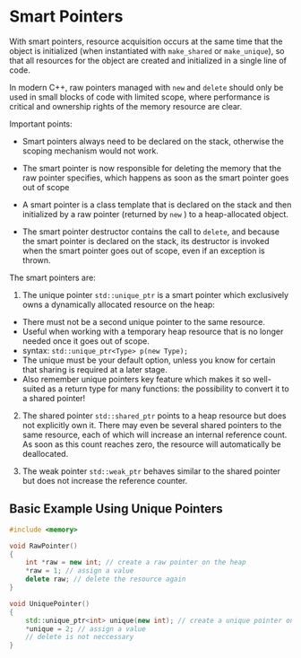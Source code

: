 # Smart Pointers

With smart pointers, resource acquisition occurs at the same time that the
object is initialized (when instantiated with `make_shared` or `make_unique`), so
that all resources for the object are created and initialized in a single line
of code.

In modern C++, raw pointers managed with `new` and `delete` should only be used in
small blocks of code with limited scope, where performance is critical
and ownership rights of the memory resource are clear.

Important points:

- Smart pointers always need to be declared on the stack, otherwise
the scoping mechanism would not work.

- The smart pointer is now responsible for deleting the memory that the raw
pointer specifies, which happens as soon as the smart pointer goes out of scope

- A smart pointer is a class template that is declared on the stack and then
initialized by a raw pointer (returned by `new` ) to a heap-allocated object.

- The smart pointer destructor contains the call to `delete`, and because the
smart pointer is declared on the stack, its destructor is invoked when the
smart pointer goes out of scope, even if an exception is thrown.

The smart pointers are:

1. The unique pointer `std::unique_ptr` is a smart pointer which exclusively
owns a dynamically allocated resource on the heap:

- There must not be a second unique pointer to the same resource.
- Useful when working with a temporary heap resource that is no longer
      needed once it goes out of scope.
- syntax: `std::unique_ptr<Type> p(new Type);`
- The unique must be your default option, unless you know for certain that
sharing is required at a later stage.
- Also remember unique pointers key feature which makes it so well-suited as a
return type for many functions: the possibility to convert it to a shared pointer!

2. The shared pointer `std::shared_ptr` points to a heap resource but does not
explicitly own it. There may even be several shared pointers to the same
resource, each of which will increase an internal reference count. As soon as
this count reaches zero, the resource will automatically be deallocated.

3. The weak pointer `std::weak_ptr` behaves similar to the shared pointer but
does not increase the reference counter.

## Basic Example Using Unique Pointers

```cpp
#include <memory>

void RawPointer()
{
    int *raw = new int; // create a raw pointer on the heap
    *raw = 1; // assign a value
    delete raw; // delete the resource again
}

void UniquePointer()
{
    std::unique_ptr<int> unique(new int); // create a unique pointer on the stack
    *unique = 2; // assign a value
    // delete is not neccessary
}
```
